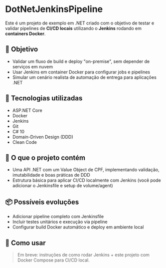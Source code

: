 # DotNetJenkinsPipeline

Este é um projeto de exemplo em .NET criado com o objetivo de testar e validar pipelines de **CI/CD locais** utilizando o **Jenkins** rodando em **containers Docker**.

## 🎯 Objetivo

- Validar um fluxo de build e deploy "on-premise", sem depender de serviços em nuvem
- Usar Jenkins em container Docker para configurar jobs e pipelines
- Simular um cenário realista de automação de entrega para aplicações .NET

## 🧱 Tecnologias utilizadas

- ASP.NET Core
- Docker
- Jenkins
- Git
- C# 10
- Domain-Driven Design (DDD)
- Clean Code

## 🔧 O que o projeto contém

- Uma API .NET com um Value Object de CPF, implementando validação, imutabilidade e boas práticas de DDD
- Estrutura básica para aplicar CI/CD localmente com Jenkins (você pode adicionar o Jenkinsfile e setup de volume/agent)

## 📦 Possíveis evoluções

- Adicionar pipeline completo com Jenkinsfile
- Incluir testes unitários e execução via pipeline
- Configurar build Docker automático e deploy em ambiente local

## 🚀 Como usar

> Em breve: instruções de como rodar Jenkins + este projeto com Docker Compose para CI/CD local.


